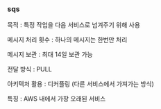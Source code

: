 ### sqs

목적 : 특정 작업을 다음 서비스로 넘겨주기 위해 사용

메시지 처리 횟수 : 하나의 메시지는 한번만 처리

메시지 보관 : 최대 14일 보관 가능

전달 방식 : PULL

아키텍처 활용 : 디커플링 (다른 서비스에서 가져가는 방식)

특징 : AWS 내에서 가장 오래된 서비스
